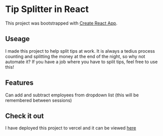 # Tip Splitter in React

This project was bootstrapped with [Create React App](https://github.com/facebook/create-react-app).

## Useage
I made this project to help split tips at work. It is always a tedius process counting and splitting the money at the end of the night, so why not automate it? If you have a job where you have to split tips, feel free to use this!

## Features
Can add and subtract employees from dropdown list (this will be remembered between sessions)

## Check it out
I have deployed this project to vercel and it can be viewed [here](https://tips-alpha.vercel.app/)
